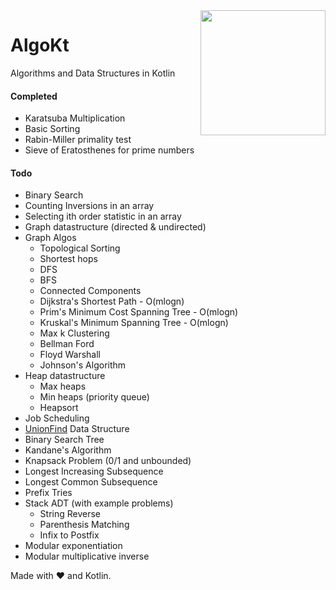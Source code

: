 <img align="right" width="200" src="https://kotlinlang.org/assets/images/open-graph/kotlin_250x250.png" />

# AlgoKt
Algorithms and Data Structures in Kotlin
#### Completed
- Karatsuba Multiplication
- Basic Sorting
- Rabin-Miller primality test
- Sieve of Eratosthenes for prime numbers
#### Todo
- Binary Search
- Counting Inversions in an array
- Selecting ith order statistic in an array
- Graph datastructure (directed & undirected)
- Graph Algos
    - Topological Sorting
    - Shortest hops
    - DFS
    - BFS
    - Connected Components
    - Dijkstra's Shortest Path - O(mlogn)
    - Prim's Minimum Cost Spanning Tree - O(mlogn)
    - Kruskal's Minimum Spanning Tree - O(mlogn)
    - Max k Clustering
    - Bellman Ford
    - Floyd Warshall
    - Johnson's Algorithm
- Heap datastructure
	- Max heaps
	- Min heaps (priority queue)
	- Heapsort
- Job Scheduling
- [UnionFind](http://en.wikipedia.org/wiki/Disjoint-set_data_structure) Data Structure
- Binary Search Tree
- Kandane's Algorithm
- Knapsack Problem (0/1 and unbounded)
- Longest Increasing Subsequence
- Longest Common Subsequence
- Prefix Tries
- Stack ADT (with example problems)
  - String Reverse
  - Parenthesis Matching
  - Infix to Postfix
- Modular exponentiation
- Modular multiplicative inverse

Made with ❤️ and Kotlin.

